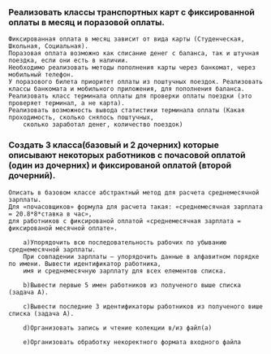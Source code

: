 ### Реализовать классы транспортных карт с фиксированной оплаты в месяц и поразовой оплаты. 
    Фиксированная оплата в месяц зависит от вида карты (Студенческая, Школьная, Социальная).
    Поразовая оплата возможно как списание денег с баланса, так и штучная поездка, если они есть в наличии. 
    Необходимо реализовать методы пополнения карты через банкомат, через мобильный телефон. 
    У поразового билета приоритет оплаты из поштучных поездок. Реализовать классы банкомата и мобильного приложения, для пополнения баланса. 
    Реализовать класс терминала оплаты для проверки оплаты поездки (это проверяет терминал, а не карта). 
    Реализовать возможность вывода статистики терминала оплаты (Какая проходимость, сколько снялось поштучных, 
        сколько заработал денег, количество поездок)

### Создать 3 класса(базовый и 2 дочерних) которые описывают некоторых работников с почасовой оплатой (один из дочерних) и фиксированой оплатой (второй дочерний).
    Описать в базовом классе абстрактный метод для расчета среднемесячной зарплаты.
    Для «почасовщиков» формула для расчета такая: «среднемесячная зарплата = 20.8*8*ставка в час»,
    для работников с фиксированой оплатой «среднемесячная зарплата = фиксированой месячной оплате».

        a)Упорядочить всю последовательность рабочих по убыванию среднемесячной зарплаты.
        При совпадении зарплаты – упорядочить данные в алфавитном порядке по имени. Вывести идентификатор работника,
        имя и среднемесячную зарплату для всех елементов списка.

        b)Вывести первые 5 имен работников из полученого выше списка (задача А).

        c)Вывести последние 3 идентификаторы работников из полученого више списка (задача А).

        d)Организовать запись и чтение колекции в/из файл(а)

        e)Организовать обработку некоректного формата входного файла
